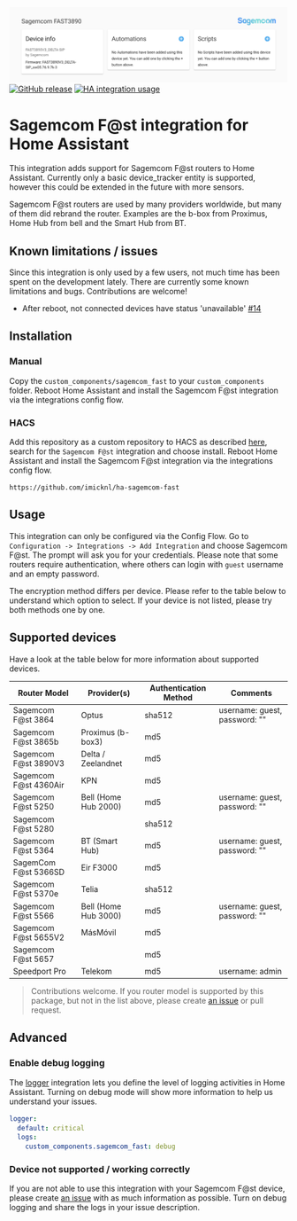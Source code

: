 ![screenshot of a device detail page in Home Assistant](https://raw.githubusercontent.com/iMicknl/ha-sagemcom-fast/main/media/sagemcom_fast_device_page.png)
[![GitHub release](https://img.shields.io/github/release/iMicknl/ha-sagemcom-fast.svg)](https://github.com/iMicknl/ha-sagemcom-fast/releases/)
[![HA integration usage](https://img.shields.io/badge/dynamic/json?color=41BDF5&logo=home-assistant&label=integration%20usage&suffix=%20installs&cacheSeconds=15600&url=https://analytics.home-assistant.io/custom_integrations.json&query=$.sagemcom_fast.total)](https://analytics.home-assistant.io/custom_integrations.json)

# Sagemcom F@st integration for Home Assistant

This integration adds support for Sagemcom F@st routers to Home Assistant. Currently only a basic device_tracker entity is supported, however this could be extended in the future with more sensors.

Sagemcom F@st routers are used by many providers worldwide, but many of them did rebrand the router. Examples are the b-box from Proximus, Home Hub from bell and the Smart Hub from BT.

## Known limitations / issues

Since this integration is only used by a few users, not much time has been spent on the development lately. There are currently some known limitations and bugs. Contributions are welcome!

- After reboot, not connected devices have status 'unavailable' [#14](https://github.com/iMicknl/ha-sagemcom-fast/issues/14)

## Installation

### Manual

Copy the `custom_components/sagemcom_fast` to your `custom_components` folder. Reboot Home Assistant and install the Sagemcom F@st integration via the integrations config flow.

### HACS

Add this repository as a custom repository to HACS as described [here](https://hacs.xyz/docs/faq/custom_repositories), search for the `Sagemcom F@st` integration and choose install. Reboot Home Assistant and install the Sagemcom F@st integration via the integrations config flow.

```
https://github.com/imicknl/ha-sagemcom-fast
```

## Usage

This integration can only be configured via the Config Flow. Go to `Configuration -> Integrations -> Add Integration` and choose Sagemcom F@st. The prompt will ask you for your credentials. Please note that some routers require authentication, where others can login with `guest` username and an empty password.

The encryption method differs per device. Please refer to the table below to understand which option to select. If your device is not listed, please try both methods one by one.

## Supported devices

Have a look at the table below for more information about supported devices.

| Router Model          | Provider(s)          | Authentication Method | Comments                      |
| --------------------- | -------------------- | --------------------- | ----------------------------- |
| Sagemcom F@st 3864    | Optus                | sha512                | username: guest, password: "" |
| Sagemcom F@st 3865b   | Proximus (b-box3)    | md5                   |                               |
| Sagemcom F@st 3890V3  | Delta / Zeelandnet   | md5                   |                               |
| Sagemcom F@st 4360Air | KPN                  | md5                   |                               |
| Sagemcom F@st 5250    | Bell (Home Hub 2000) | md5                   | username: guest, password: "" |
| Sagemcom F@st 5280    |                      | sha512                |                               |
| Sagemcom F@st 5364    | BT (Smart Hub)       | md5                   | username: guest, password: "" |
| SagemCom F@st 5366SD  | Eir F3000            | md5                   |                               |
| Sagemcom F@st 5370e   | Telia                | sha512                |                               |
| Sagemcom F@st 5566    | Bell (Home Hub 3000) | md5                   | username: guest, password: "" |
| Sagemcom F@st 5655V2  | MásMóvil             | md5                   |                               |
| Sagemcom F@st 5657    |                      | md5                   |                               |
| Speedport Pro         | Telekom              | md5                   | username: admin               |

> Contributions welcome. If you router model is supported by this package, but not in the list above, please create [an issue](https://github.com/iMicknl/ha-sagemcom-fast/issues/new) or pull request.

## Advanced

### Enable debug logging

The [logger](https://www.home-assistant.io/integrations/logger/) integration lets you define the level of logging activities in Home Assistant. Turning on debug mode will show more information to help us understand your issues.

```yaml
logger:
  default: critical
  logs:
    custom_components.sagemcom_fast: debug
```

### Device not supported / working correctly

If you are not able to use this integration with your Sagemcom F@st device, please create [an issue](https://github.com/iMicknl/ha-sagemcom-fast/issues/new) with as much information as possible. Turn on debug logging and share the logs in your issue description.
